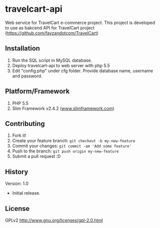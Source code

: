 # travelcart-api

Web service for TravelCart e-commerce project.
This project is developed to use as bakcend API for TravelCart project (https://github.com/fayzandotcom/TravelCart)

## Installation

1. Run the SQL script in MySQL database.
2. Deploy travelcart-api to web server with php 5.5
3. Edit "config.php" under cfg folder. Provide database name, username and password.

## Platform/Framework

1. PHP 5.5
2. Slim Framework v2.4.2 (www.slimframework.com)

## Contributing

1. Fork it!
2. Create your feature branch: `git checkout -b my-new-feature`
3. Commit your changes: `git commit -am 'Add some feature'`
4. Push to the branch: `git push origin my-new-feature`
5. Submit a pull request :D

## History

Version: 1.0
* Initial release.

## License

GPLv2
http://www.gnu.org/licenses/gpl-2.0.html
